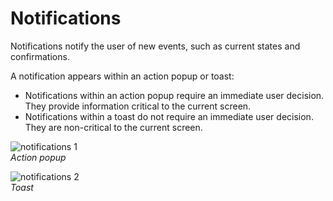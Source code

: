 # Notifications

Notifications notify the user of new events, such as current states and confirmations.

A notification appears within an action popup or toast:

-   Notifications within an action popup require an immediate user decision. They provide information critical to the current screen.
-   Notifications within a toast do not require an immediate user decision. They are non-critical to the current screen.

![notifications 1](media/pt_18_notifications_1-850x478.png)<br>
*Action popup*

![notifications 2](media/pt_18_notifications_2-850x478.png)<br>
*Toast*
